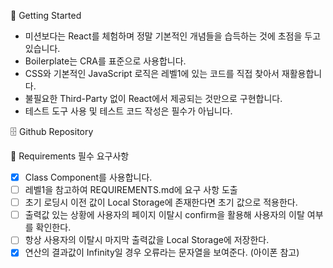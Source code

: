 🚀 Getting Started

- 미션보다는 React를 체험하며 정말 기본적인 개념들을 습득하는 것에 초점을 두고 있습니다.
- Boilerplate는 CRA를 표준으로 사용합니다.
- CSS와 기본적인 JavaScript 로직은 레벨1에 있는 코드를 직접 찾아서 재활용합니다.
- 불필요한 Third-Party 없이 React에서 제공되는 것만으로 구현합니다.
- 테스트 도구 사용 및 테스트 코드 작성은 필수가 아닙니다.

🗄 Github Repository

📝 Requirements 필수 요구사항

- [x] Class Component를 사용합니다.
- [ ] 레벨1을 참고하여 REQUIREMENTS.md에 요구 사항 도출
- [ ] 초기 로딩시 이전 값이 Local Storage에 존재한다면 초기 값으로 적용한다.
- [ ] 출력값 있는 상황에 사용자의 페이지 이탈시 confirm을 활용해 사용자의 이탈 여부를 확인한다.
- [ ] 항상 사용자의 이탈시 마지막 출력값을 Local Storage에 저장한다.
- [x] 연산의 결과값이 Infinity일 경우 오류라는 문자열을 보여준다. (아이폰 참고)
